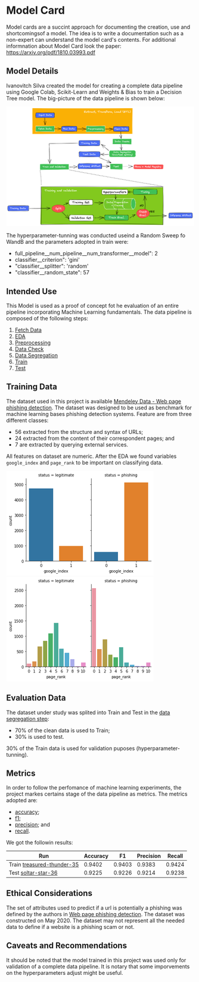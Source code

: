 # Model Card

Model cards are a succint approach for documenting the creation, use and shortcomingsof a model. The idea is to write a documentation such as a non-expert can understand the model card's contents. For additional informnation about Model Card look the paper: https://arxiv.org/pdf/1810.03993.pdf

## Model Details

Ivanovitch Silva created the model for creating a complete data pipeline using Google Colab, Scikit-Learn and Weights & Bias to train a Decision Tree model. The big-picture of the data pipeline is shown below:

![The Ivanovith's pipeline model.](../images/ivanovicth_workflow.png)

The hyperparameter-tunning was conducted useind a Random Sweep fo WandB and the parameters adopted in train were:

* full_pipeline__num_pipeline__num_transformer__model": 2
* classifier__criterion": 'gini'
* "classifier__splitter": 'random'
* "classifier__random_state": 57

## Intended Use

This Model is used as a proof of concept fot he evaluation of an entire pipeline incorporating Machine Learning fundamentals. The data pipeline is composed of the following steps:

1. [Fetch Data](../source/creating_model/01_fetch_data.ipynb)
2. [EDA](../source/creating_model/02_eda.ipynb)
3. [Preprocessing](../source/creating_model/03_preprocessing.ipynb)
4. [Data Check](../source/creating_model/04_check_data.ipynb)
5. [Data Segregation](../source/creating_model/05_data_segregation.ipynb)
6. [Train](../source/creating_model/06_train.ipynb)
7. [Test](../source/creating_model/07_test.ipynb)

## Training Data

The dataset used in this project is available [Mendeley Data - Web page phishing detection](https://data.mendeley.com/datasets/c2gw7fy2j4/3). The dataset was designed to be used as benchmark for machine learning bases phishing detection systems. Feature are from three different classes:

* 56 extracted from the structure and syntax of URLs;
* 24 extracted from the content of their correspondent pages; and
* 7 are extracted by querying external services.

All features on dataset are numeric. After the EDA we found variables `google_index` and `page_rank` to be important on classifying data.

![](../images/google_index.png)
![](../images/page_rank.png)

## Evaluation Data

The dataset under study was splited into Train and Test in the [data segregation step](../source/creating_model/05_data_segregation.ipynb):
* 70% of the clean data is used to Train;
* 30% is used to test.

30% of the Train data is used for validation puposes (hyperparameter-tunning).

## Metrics

In order to follow the perfomance of machine learning experiments, the project markes certains stage of the data pipeline as metrics. The metrics adopted are:
* [accuracy](https://scikit-learn.org/stable/modules/generated/sklearn.metrics.accuracy_score.html);
* [f1](https://scikit-learn.org/stable/modules/generated/sklearn.metrics.f1_score.html#sklearn.metrics.f1_score);
* [precision](https://scikit-learn.org/stable/modules/generated/sklearn.metrics.precision_score.html#sklearn.metrics.precision_score); and
* [recall](https://scikit-learn.org/stable/modules/generated/sklearn.metrics.recall_score.html#sklearn.metrics.recall_score).

We got the followin results:

| Run | Accuracy | F1 | Precision | Recall |
| --- | --- | --- | --- | --- |
|Train [treasured-thunder-35](https://wandb.ai/lupamedeiros/phishing-detection/runs/a8l45v31) | 0.9402 | 0.9403 | 0.9383 | 0.9424 |
| Test [soltar-star-36](https://wandb.ai/lupamedeiros/phishing-detection/runs/1kkb10ej) | 0.9225 | 0.9226 | 0.9214 | 0.9238 |

## Ethical Considerations

The set of attributes used to predict if a url is potentially a phishing was defined by the authors in [Web page phishing detection](https://data.mendeley.com/datasets/c2gw7fy2j4/3). The dataset was constructed on May 2020. The dataset may not represent all the needed data to define if a website is a phishing scam or not.

## Caveats and Recommendations

It should be noted that the model trained in this project was used only for validation of a complete data pipeline. It is notary that some imporvements on the hyperparameters adjust might be useful.
